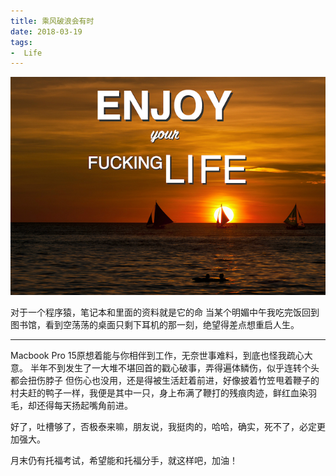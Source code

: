 ```yaml
---
title: 乘风破浪会有时
date: 2018-03-19
tags:
-  Life
---
```


![cover](/img/fuckinglife.jpg)

对于一个程序猿，笔记本和里面的资料就是它的命
当某个明媚中午我吃完饭回到图书馆，看到空荡荡的桌面只剩下耳机的那一刻，绝望得差点想重启人生。

<!--more-->

---

Macbook Pro 15原想着能与你相伴到工作，无奈世事难料，到底也怪我疏心大意。
半年不到发生了一大堆不堪回首的戳心破事，弄得遍体鳞伤，似乎连转个头都会扭伤脖子
但伤心也没用，还是得被生活赶着前进，好像披着竹笠甩着鞭子的村夫赶的鸭子一样，我便是其中一只，身上布满了鞭打的残痕肉迹，鲜红血染羽毛，却还得每天扬起嘴角前进。

好了，吐槽够了，否极泰来嘛，朋友说，我挺肉的，哈哈，确实，死不了，必定更加强大。

月末仍有托福考试，希望能和托福分手，就这样吧，加油！